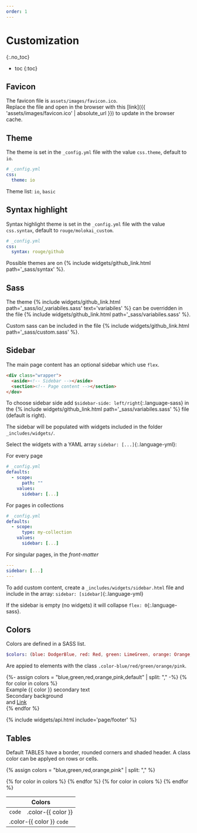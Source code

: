 ```yaml
---
order: 1
---
```


# Customization
{:.no_toc}

* toc
{:toc}

## Favicon

The favicon file is `assets/images/favicon.ico`.  
Replace the file and open in the browser with this [link]({{ 'assets/images/favicon.ico' | absolute_url }}) to update in the browser cache.

## Theme

The theme is set in the `_config.yml` file with the value `css.theme`, default to `io`.

```yml
# _config.yml
css:
  theme: io
```

Theme list: `io`, `basic`

## Syntax highlight

Syntax highlight theme is set in the `_config.yml` file with the value `css.syntax`, default to `rouge/molokai_custom`.

```yml
# _config.yml
css:
  syntax: rouge/github
```

Possible themes are on {% include widgets/github_link.html path='_sass/syntax' %}.

## Sass

The theme {% include widgets/github_link.html path='_sass/io/_variabiles.sass' text='variabiles' %} can be overridden in the file {% include widgets/github_link.html path='_sass/variabiles.sass' %}.  

Custom sass can be included in the file {% include widgets/github_link.html path='_sass/custom.sass' %}. 

## Sidebar

The main page content has an optional sidebar which use `flex`.

```html
<div class="wrapper">
  <aside><!-- Sidebar --></aside>
  <section><!-- Page content --></section>
</dov>
```

To choose sidebar side add `$sidebar-side: left/right`{:.language-sass} in the {% include widgets/github_link.html path='_sass/variabiles.sass' %} file (default is right).

The sidebar will be populated with widgets included in the folder `_includes/widgets/`.

Select the widgets with a YAML array `sidebar: [...]`{:.language-yml}:

<div class="grid">
<div markdown="1">
For every page

```yml
# _config.yml
defaults:
  - scope:
      path: ""
    values:
      sidebar: [...]
```
</div>
<div markdown="1">
For pages in collections

```yml
# _config.yml
defaults:
  - scope:
      type: my-collection
    values:
      sidebar: [...]
```
</div>
</div>

For singular pages, in the _front-matter_

```yml
---
sidebar: [...]
---
```

To add custom content, create a `_includes/widgets/sidebar.html` file and include in the array: `sidebar: [sidebar]`{:.language-yml}

If the sidebar is empty (no widgets) it will collapse `flex: 0`{:.language-sass}.  

## Colors

Colors are defined in a SASS list.
```sass
$colors: (blue: DodgerBlue, red: Red, green: LimeGreen, orange: Orange, pink: Fuchsia)
```
Are appied to elements with the class `.color-blue/red/green/orange/pink`.
<div class="grid">
{%- assign colors = "blue,green,red,orange,pink,default" | split: "," -%}
{% for color in colors %}
<div class="p-around rounded color-{{ color }}">
  Example {{ color }} <span class="fg-secondary">secondary text</span>
  <div class="p-around mvh bg-secondary rounded">Secondary background</div>
  and <a href="#">Link</a>
</div>
{% endfor %}
</div>

{% include widgets/api.html include='page/footer' %}

## Tables

Default TABLES have a border, rounded corners and shaded header. A class color can be applyed on rows or cells.

{% assign colors = "blue,green,red,orange,pink" | split: "," %}
<table>
  <thead>
    <tr>
      <th colspan=6>Colors</th>
    </tr>
  </thead>
  <tbody>
    <tr>
      <td><code>code</code></td>
      {% for color in colors %}
        <td class="color-{{ color }}">.color-{{ color }}</td>
      {% endfor %}
    </tr>
    {% for color in colors %}
      <tr class="color-{{ color }}">
        <td colspan=6>.color-{{ color }} <code>code</code></td>
      </tr>
    {% endfor %}
  </tbody>
</table>